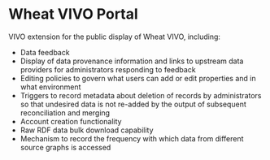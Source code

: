 # Wheat VIVO Portal
VIVO extension for the public display of Wheat VIVO, including:
- Data feedback
- Display of data provenance information and links to upstream data providers for administrators responding to feedback
- Editing policies to govern what users can add or edit properties and in what environment
- Triggers to record metadata about deletion of records by administrators so that undesired data is not re-added by the output of subsequent reconciliation and merging
- Account creation functionality
- Raw RDF data bulk download capability
- Mechanism to record the frequency with which data from different source graphs is accessed
